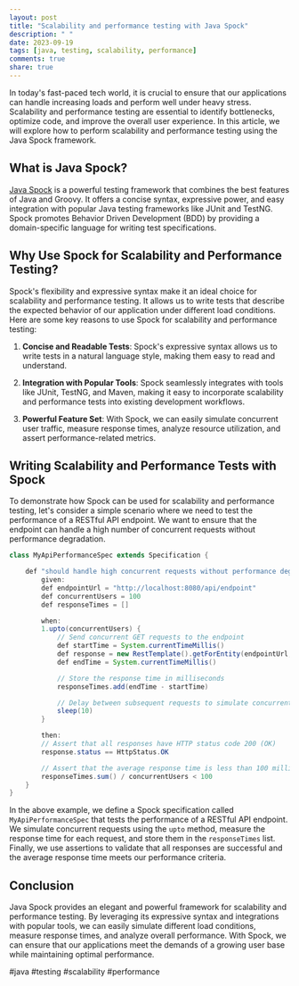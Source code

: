 ```yaml
---
layout: post
title: "Scalability and performance testing with Java Spock"
description: " "
date: 2023-09-19
tags: [java, testing, scalability, performance]
comments: true
share: true
---
```


In today's fast-paced tech world, it is crucial to ensure that our applications can handle increasing loads and perform well under heavy stress. Scalability and performance testing are essential to identify bottlenecks, optimize code, and improve the overall user experience. In this article, we will explore how to perform scalability and performance testing using the Java Spock framework.

## What is Java Spock?

[Java Spock](https://spockframework.org/) is a powerful testing framework that combines the best features of Java and Groovy. It offers a concise syntax, expressive power, and easy integration with popular Java testing frameworks like JUnit and TestNG. Spock promotes Behavior Driven Development (BDD) by providing a domain-specific language for writing test specifications.

## Why Use Spock for Scalability and Performance Testing?

Spock's flexibility and expressive syntax make it an ideal choice for scalability and performance testing. It allows us to write tests that describe the expected behavior of our application under different load conditions. Here are some key reasons to use Spock for scalability and performance testing:

1. **Concise and Readable Tests**: Spock's expressive syntax allows us to write tests in a natural language style, making them easy to read and understand.

2. **Integration with Popular Tools**: Spock seamlessly integrates with tools like JUnit, TestNG, and Maven, making it easy to incorporate scalability and performance tests into existing development workflows.

3. **Powerful Feature Set**: With Spock, we can easily simulate concurrent user traffic, measure response times, analyze resource utilization, and assert performance-related metrics.

## Writing Scalability and Performance Tests with Spock

To demonstrate how Spock can be used for scalability and performance testing, let's consider a simple scenario where we need to test the performance of a RESTful API endpoint. We want to ensure that the endpoint can handle a high number of concurrent requests without performance degradation.

```java
class MyApiPerformanceSpec extends Specification {

    def "should handle high concurrent requests without performance degradation"() {
        given:
        def endpointUrl = "http://localhost:8080/api/endpoint"
        def concurrentUsers = 100
        def responseTimes = []

        when:
        1.upto(concurrentUsers) {
            // Send concurrent GET requests to the endpoint
            def startTime = System.currentTimeMillis()
            def response = new RestTemplate().getForEntity(endpointUrl, String)
            def endTime = System.currentTimeMillis()

            // Store the response time in milliseconds
            responseTimes.add(endTime - startTime)

            // Delay between subsequent requests to simulate concurrent traffic
            sleep(10)
        }

        then:
        // Assert that all responses have HTTP status code 200 (OK)
        response.status == HttpStatus.OK

        // Assert that the average response time is less than 100 milliseconds
        responseTimes.sum() / concurrentUsers < 100
    }
}
```

In the above example, we define a Spock specification called `MyApiPerformanceSpec` that tests the performance of a RESTful API endpoint. We simulate concurrent requests using the `upto` method, measure the response time for each request, and store them in the `responseTimes` list. Finally, we use assertions to validate that all responses are successful and the average response time meets our performance criteria.

## Conclusion

Java Spock provides an elegant and powerful framework for scalability and performance testing. By leveraging its expressive syntax and integrations with popular tools, we can easily simulate different load conditions, measure response times, and analyze overall performance. With Spock, we can ensure that our applications meet the demands of a growing user base while maintaining optimal performance.

#java #testing #scalability #performance